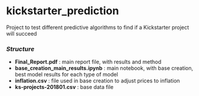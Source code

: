 # kickstarter_prediction


Project to test different predictive algorithms to find if a Kickstarter project will succeed


### _Structure_
- **Final_Report.pdf** : main report file, with results and method
- **base_creation_main_results.ipynb** : main notebook, with base creation, best model results for each type of model
- **inflation.csv** : file used in base creation to adjust prices to inflation
- **ks-projects-201801.csv** : base data file
